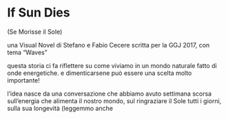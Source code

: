 # If Sun Dies
(Se Morisse il Sole)

una Visual Novel di Stefano e Fabio Cecere
scritta per la GGJ 2017, con tema “Waves”

questa storia ci fa riflettere su come viviamo in un mondo naturale fatto di onde energetiche.
e dimenticarsene può essere una scelta molto importante!

l’idea nasce da una conversazione che abbiamo avuto settimana scorsa sull’energia che alimenta il nostro mondo, sul ringraziare il Sole tutti i giorni, sulla sua longevità (leggemmo anche 

